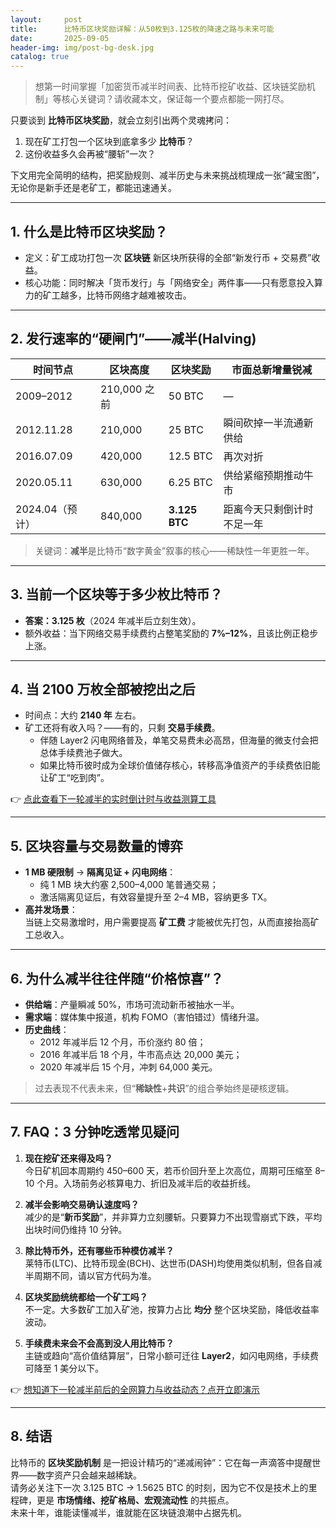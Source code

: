 ```yaml
---
layout:     post
title:      比特币区块奖励详解：从50枚到3.125枚的降速之路与未来可能
date:       2025-09-05
header-img: img/post-bg-desk.jpg
catalog: true
---
```


> 想第一时间掌握「加密货币减半时间表、比特币挖矿收益、区块链奖励机制」等核心关键词？请收藏本文，保证每一个要点都能一网打尽。

只要谈到 **比特币区块奖励**，就会立刻引出两个灵魂拷问：  
1. 现在矿工打包一个区块到底拿多少 **比特币**？  
2. 这份收益多久会再被“腰斩”一次？  

下文用完全简明的结构，把奖励规则、减半历史与未来挑战梳理成一张“藏宝图”，无论你是新手还是老矿工，都能迅速通关。

---

## 1. 什么是比特币区块奖励？
- 定义：矿工成功打包一次 **区块链** 新区块所获得的全部“新发行币 + 交易费”收益。  
- 核心功能：同时解决「货币发行」与「网络安全」两件事——只有愿意投入算力的矿工越多，比特币网络才越难被攻击。  

---

## 2. 发行速率的“硬闸门”——减半(Halving)

| 时间节点 | 区块高度 | 区块奖励 | 市面总新增量锐减 |
| --- | --- | --- | --- |
| 2009–2012 | 210,000 之前 | 50 BTC | — |
| 2012.11.28 | 210,000 | 25 BTC | 瞬间砍掉一半流通新供给 |
| 2016.07.09 | 420,000 | 12.5 BTC | 再次对折 |
| 2020.05.11 | 630,000 | 6.25 BTC | 供给紧缩预期推动牛市 |
| 2024.04（预计） | 840,000 | **3.125 BTC** | 距离今天只剩倒计时不足一年 |

> 关键词：**减半**是比特币“数字黄金”叙事的核心——稀缺性一年更胜一年。

---

## 3. 当前一个区块等于多少枚比特币？
- **答案：3.125 枚**（2024 年减半后立刻生效）。  
- 额外收益：当下网络交易手续费约占整笔奖励的 **7%–12%**，且该比例正稳步上涨。  

---

## 4. 当 2100 万枚全部被挖出之后
- 时间点：大约 **2140 年** 左右。  
- 矿工还将有收入吗？——有的，只剩 **交易手续费**。  
  - 伴随 Layer2 闪电网络普及，单笔交易费未必高昂，但海量的微支付会把总体手续费池子做大。  
  - 如果比特币彼时成为全球价值储存核心，转移高净值资产的手续费依旧能让矿工“吃到肉”。  

👉 [点此查看下一轮减半的实时倒计时与收益测算工具](https://okxdog.com/)

---

## 5. 区块容量与交易数量的博弈
- **1 MB 硬限制** → **隔离见证 + 闪电网络**：  
  - 纯 1 MB 块大约塞 2,500–4,000 笔普通交易；  
  - 激活隔离见证后，有效容量提升至 2–4 MB，容纳更多 TX。  
- **高并发场景**：  
  当链上交易激增时，用户需要提高 **矿工费** 才能被优先打包，从而直接抬高矿工总收入。  

---

## 6. 为什么减半往往伴随“价格惊喜”？
- **供给端**：产量瞬减 50%，市场可流动新币被抽水一半。  
- **需求端**：媒体集中报道，机构 FOMO（害怕错过）情绪升温。  
- **历史曲线**：  
  - 2012 年减半后 12 个月，币价涨约 80 倍；  
  - 2016 年减半后 18 个月，牛市高点达 20,000 美元；  
  - 2020 年减半后 15 个月，冲刺 64,000 美元。  

> 过去表现不代表未来，但“**稀缺性**+**共识**”的组合拳始终是硬核逻辑。

---

## 7. FAQ：3 分钟吃透常见疑问

1. **现在挖矿还来得及吗？**  
   今日矿机回本周期约 450–600 天，若币价回升至上次高位，周期可压缩至 8–10 个月。入场前务必核算电力、折旧及减半后的收益折线。

2. **减半会影响交易确认速度吗？**  
   减少的是“**新币奖励**”，并非算力立刻腰斩。只要算力不出现雪崩式下跌，平均出块时间仍维持 10 分钟。

3. **除比特币外，还有哪些币种模仿减半？**  
   莱特币(LTC)、比特币现金(BCH)、达世币(DASH)均使用类似机制，但各自减半周期不同，请以官方代码为准。

4. **区块奖励统统都给一个矿工吗？**  
   不一定。大多数矿工加入矿池，按算力占比 **均分** 整个区块奖励，降低收益率波动。

5. **手续费未来会不会高到没人用比特币？**  
   主链或趋向“高价值结算层”，日常小额可迁往 **Layer2**，如闪电网络，手续费可降至 1 美分以下。

👉 [想知道下一轮减半前后的全网算力与收益动态？点开立即演示](https://okxdog.com/)

---

## 8. 结语
比特币的 **区块奖励机制** 是一把设计精巧的“递减闹钟”：它在每一声滴答中提醒世界——数字资产只会越来越稀缺。  
请务必关注下一次 3.125 BTC → 1.5625 BTC 的时刻，因为它不仅是技术上的里程碑，更是 **市场情绪、挖矿格局、宏观流动性** 的共振点。  
未来十年，谁能读懂减半，谁就能在区块链浪潮中占据先机。